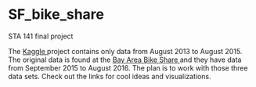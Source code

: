 # SF_bike_share
STA 141 final project

<p>
The <a href = 'https://www.kaggle.com/benhamner/sf-bay-area-bike-share'> Kaggle </a> project contains only data from August 2013 to August 2015.
The original data is found at the <a href = 'http://www.bayareabikeshare.com/open-data'> Bay Area Bike Share </a> and they have data from September 2015 to August 2016.
The plan is to work with those three data sets. Check out the links for cool ideas and visualizations.
</p>
